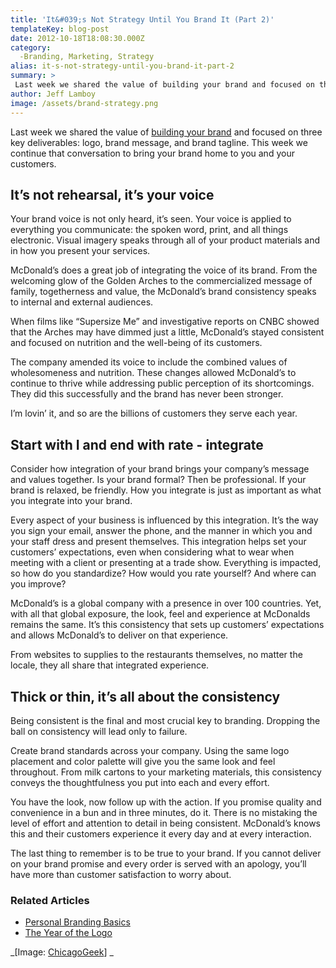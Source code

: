 ```yaml
---
title: 'It&#039;s Not Strategy Until You Brand It (Part 2)'
templateKey: blog-post
date: 2012-10-18T18:08:30.000Z
category: 
  -Branding, Marketing, Strategy
alias: it-s-not-strategy-until-you-brand-it-part-2
summary: > 
 Last week we shared the value of building your brand and focused on three key deliverables: logo, brand message, and brand tagline. This week we continue that conversation to bring your brand home to you and your customers.
author: Jeff Lamboy
image: /assets/brand-strategy.png
---
```


Last week we shared the value of [building your brand](/insights/its-not-strategy-until-you-brand-it-part-2) and focused on three key deliverables: logo, brand message, and brand tagline. This week we continue that conversation to bring your brand home to you and your customers.

It’s not rehearsal, it’s your voice
-----------------------------------

Your brand voice is not only heard, it’s seen. Your voice is applied to everything you communicate: the spoken word, print, and all things electronic. Visual imagery speaks through all of your product materials and in how you present your services.

McDonald’s does a great job of integrating the voice of its brand. From the welcoming glow of the Golden Arches to the commercialized message of family, togetherness and value, the McDonald’s brand consistency speaks to internal and external audiences.

When films like “Supersize Me” and investigative reports on CNBC showed that the Arches may have dimmed just a little, McDonald’s stayed consistent and focused on nutrition and the well-being of its customers.

The company amended its voice to include the combined values of wholesomeness and nutrition. These changes allowed McDonald’s to continue to thrive while addressing public perception of its shortcomings. They did this successfully and the brand has never been stronger.

I’m lovin’ it, and so are the billions of customers they serve each year.

Start with I and end with rate - integrate
------------------------------------------

Consider how integration of your brand brings your company’s message and values together. Is your brand formal? Then be professional. If your brand is relaxed, be friendly. How you integrate is just as important as what you integrate into your brand.

Every aspect of your business is influenced by this integration. It’s the way you sign your email, answer the phone, and the manner in which you and your staff dress and present themselves. This integration helps set your customers’ expectations, even when considering what to wear when meeting with a client or presenting at a trade show. Everything is impacted, so how do you standardize? How would you rate yourself? And where can you improve?

McDonald’s is a global company with a presence in over 100 countries. Yet, with all that global exposure, the look, feel and experience at McDonalds remains the same. It’s this consistency that sets up customers’ expectations and allows McDonald’s to deliver on that experience.

From websites to supplies to the restaurants themselves, no matter the locale, they all share that integrated experience.

Thick or thin, it’s all about the consistency
---------------------------------------------

Being consistent is the final and most crucial key to branding. Dropping the ball on consistency will lead only to failure.

Create brand standards across your company. Using the same logo placement and color palette will give you the same look and feel throughout. From milk cartons to your marketing materials, this consistency conveys the thoughtfulness you put into each and every effort.

You have the look, now follow up with the action. If you promise quality and convenience in a bun and in three minutes, do it. There is no mistaking the level of effort and attention to detail in being consistent. McDonald’s knows this and their customers experience it every day and at every interaction.

The last thing to remember is to be true to your brand. If you cannot deliver on your brand promise and every order is served with an apology, you’ll have more than customer satisfaction to worry about.

### Related Articles

*   [Personal Branding Basics](/blog/03/19/2012/personal-branding-basics)
*   [The Year of the Logo](/2008/11/26/year-brand)

_\[Image: [ChicagoGeek](http://www.flickr.com/photos/chicagogeek/4455267131/)\] _